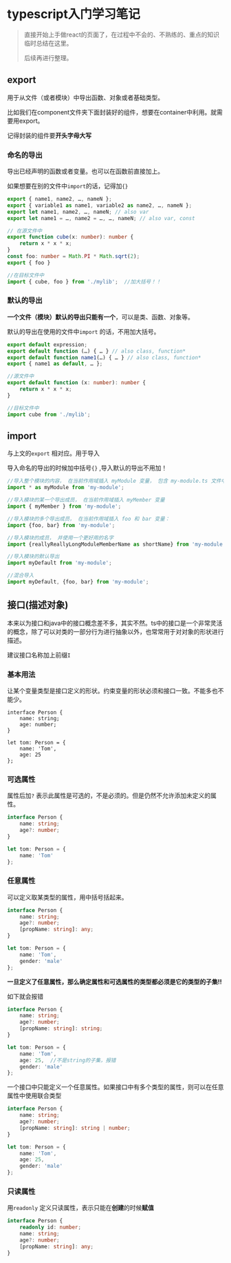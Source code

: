 # typescript入门学习笔记

> 直接开始上手做react的页面了，在过程中不会的、不熟练的、重点的知识临时总结在这里。
>
> 后续再进行整理。



## export

用于从文件（或者模块）中导出函数、对象或者基础类型。

比如我们在component文件夹下面封装好的组件，想要在container中利用。就需要用export。

记得封装的组件要**开头字母大写**

### 命名的导出

导出已经声明的函数或者变量。也可以在函数前直接加上。

如果想要在别的文件中`import`的话，记得加`{}` 

```ts
export { name1, name2, …, nameN };
export { variable1 as name1, variable2 as name2, …, nameN };
export let name1, name2, …, nameN; // also var
export let name1 = …, name2 = …, …, nameN; // also var, const

// 在源文件中
export function cube(x: number): number {
    return x * x * x;
}
const foo: number = Math.PI * Math.sqrt(2);
export { foo }

//在目标文件中
import { cube, foo } from './mylib';  //加大括号！！
```

### 默认的导出

**一个文件（模块）默认的导出只能有一个**，可以是类、函数、对象等。

默认的导出在使用的文件中`import` 的话，不用加大括号。

```ts
export default expression;
export default function (…) { … } // also class, function*
export default function name1(…) { … } // also class, function*
export { name1 as default, … };

//源文件中
export default function (x: number): number {
    return x * x * x;
}

//目标文件中
import cube from './mylib';
```





## import

与上文的`export` 相对应。用于导入

导入命名的导出的时候加中括号`{}` ,导入默认的导出不用加！

```ts
//导入整个模块的内容， 在当前作用域插入 myModule 变量， 包含 my-module.ts 文件中全部导出的绑定
import * as myModule from 'my-module';

//导入模块的某一个导出成员， 在当前作用域插入 myMember 变量
import { myMember } from 'my-module';

//导入模块的多个导出成员， 在当前作用域插入 foo 和 bar 变量：
import {foo, bar} from 'my-module';

//导入模块的成员， 并使用一个更好用的名字
import {reallyReallyLongModuleMemberName as shortName} from 'my-module';

//导入模块的默认导出
import myDefault from 'my-module';

//混合导入
import myDefault, {foo, bar} from 'my-module';
```





## 接口(描述对象)

本来以为接口和java中的接口概念差不多，其实不然。ts中的接口是一个非常灵活的概念，除了可以对类的一部分行为进行抽象以外，也常常用于对对象的形状进行描述。

建议接口名称加上前缀`I` 

### 基本用法

让某个变量类型是接口定义的形状。约束变量的形状必须和接口一致。不能多也不能少。

```
interface Person {
    name: string;
    age: number;
}

let tom: Person = {
    name: 'Tom',
    age: 25
};
```

### 可选属性

属性后加`?` 表示此属性是可选的，不是必须的。但是仍然不允许添加未定义的属性。

```ts
interface Person {
    name: string;
    age?: number;
}

let tom: Person = {
    name: 'Tom'
};
```

### 任意属性

可以定义取某类型的属性，用中括号括起来。

```ts
interface Person {
    name: string;
    age?: number;
    [propName: string]: any;
}

let tom: Person = {
    name: 'Tom',
    gender: 'male'
};
```

**一旦定义了任意属性，那么确定属性和可选属性的类型都必须是它的类型的子集!!**

如下就会报错

```ts
interface Person {
    name: string;
    age?: number;
    [propName: string]: string;
}

let tom: Person = {
    name: 'Tom',
    age: 25,  //不是string的子集，报错
    gender: 'male'
};
```

一个接口中只能定义一个任意属性。如果接口中有多个类型的属性，则可以在任意属性中使用联合类型

```ts
interface Person {
    name: string;
    age?: number;
    [propName: string]: string | number;
}

let tom: Person = {
    name: 'Tom',
    age: 25,
    gender: 'male'
};
```

### 只读属性

用`readonly` 定义只读属性，表示只能在**创建**的时候**赋值**

```ts
interface Person {
    readonly id: number;
    name: string;
    age?: number;
    [propName: string]: any;
}
```







